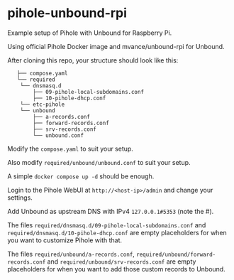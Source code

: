 # pihole-unbound-rpi

Example setup of Pihole with Unbound for Raspberry Pi.

Using official Pihole Docker image and mvance/unbound-rpi for Unbound.

After cloning this repo, your structure should look like this:

```
   ├── compose.yaml
   └── required
    └── dnsmasq.d
        ├── 09-pihole-local-subdomains.conf
        ├── 10-pihole-dhcp.conf
    └── etc-pihole
    └── unbound
        ├── a-records.conf
        ├── forward-records.conf
        ├── srv-records.conf
        └── unbound.conf
```

Modify the `compose.yaml` to suit your setup.

Also modify `required/unbound/unbound.conf` to suit your setup.

A simple `docker compose up -d` should be enough.

Login to the Pihole WebUI at `http://<host-ip>/admin` and change your settings.

Add Unbound as upstream DNS with IPv4 `127.0.0.1#5353` (note the #).

The files `required/dnsmasq.d/09-pihole-local-subdomains.conf` and `required/dnsmasq.d/10-pihole-dhcp.conf`
are empty placeholders for when you want to customize Pihole with that.

The files `required/unbound/a-records.conf`, `required/unbound/forward-records.conf`
and `required/unbound/srv-records.conf` are empty placeholders for when you want to add those custom records to Unbound.
